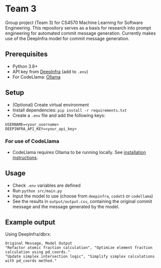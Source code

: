 # Team 3
Group project (Team 3) for CS4570 Machine Learning for Software Engineering. This repository serves as a basis for research into prompt engineering for automated commit message generation. Currently makes use of the DeepInfra model for commit message generation.

## Prerequisites
- Python 3.8+
- API key from [DeepInfra](https://deepinfra.com/) (add to `.env`)
- For CodeLlama: [Ollama](https://ollama.com/)

## Setup
- (Optional) Create virtual environment
- Install dependencies: `pip install -r requirements.txt`
- Create a `.env` file and add the following keys:
```
USERNAME=<your_username>
DEEPINFRA_API_KEY=<your_api_key>
```

### For use of CodeLlama
- CodeLlama requires Ollama to be running locally. See [installation instructions](https://ollama.com/).

## Usage
- Check `.env` variables are defined
- Run `python src/main.py`
- Input the model to use (choose from `deepinfra`, `codet5` or `codellama`)
- See the results in `output/output.csv`, containing the original commit message and the message generated by the model.

## Example output
Using DeepInfra/dbrx:
```
Original Message, Model Output
"Refactor atomic fraction calculation", "Optimize element fraction calculation using pd_coords."
"Update simplex intersection logic", "Simplify simplex calculations with pd_coords method."
```